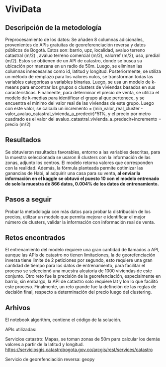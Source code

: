 # ViviData

## Descripción de la metodología

Preprocesamiento de los datos: Se añaden 8 columnas adicionales, provenientes de APIs gratuitas de georeferenciación reversa y datos públicos de Bogotá. Estos son: barrio, upz, localidad, avaluo terreno catastral (m/2) , avaluo terreno comercial (m/2), valorref (m/2), uso, predial (m/2). Estos se obtienen de un API de catastro, donde se busca su ubicación por manzana en un radio de 50m. Luego, se eliminan las columnas innecesarias como id, latitud y longitud. Posteriormente, se utiliza un método de remplazo para los valores nulos, se transforman todas las variables categoricas a variables binarias. Luego, se usa un modelo de k-means para encontrar los grupos o clusters de viviendas basados en sus caracteristicas. Finalmente, para determinar el precio de venta, se utiliza el modelo de k-medias para identificar el grupo al que pertenece, y se encuentra el minimo del valor real de las viviendas de este grupo. Luego con este valor, se calcula un incremento = (min_valor_real_cluster - valor_avaluo_catastral_vivienda_a_predecir)*51%, y el precio por metro cuadrado es el valor del avaluo_catastral_vivienda_a_predecir+incremento = precio (m/2)

## Resultados

Se obtuvieron resultados favorables, entorno a las variables descritas, para la muestra seleccionada se usaron 8 clusters con la información de las zonas, adjunto los centros. El modelo retorna valores que corresponden con la realidad. Además, la fórmula planteada permite optimizar las ganancias de Habi, al adquirir una casa para su venta, **al enviar la información en el kaggle se obtuvó el puesto 10 con el modelo entrenado de solo la muestra de 866 datos, 0.004% de los datos de entrenamiento.**

## Pasos a seguir

Probar la metodología con más datos para probar la distribución de los precios, utilizar un modelo que permita mejorar e identificar el mejor número de clusters, validar la información con información real de venta.

## Retos encontrados

El entrenamiento del modelo requiere una gran cantidad de llamados a API, aunque las APIs de catastro no tienen limitaciones, la de georefenciación inversa tiene limite de 2 peticiones por segundo, esto requiere una gran cantidad de tiempo para los datos de entrenamiento, para facilitar el proceso se seleccionó una muestra aleatoria de 1000 viviendas de este conjunto. Otro reto fue la precisión de la georefenciación, especialmente en barrio, sin embargo, la API de catastro solo requiere lat y lon lo que facilitó este proceso. Finalmente, un reto grande fue la definción de las reglas de decisión final, respecto a determinación del precio luego del clustering.

## Arhivos

El notebook algorithm, contiene el código de la solución.

APIs utilizadas:

Servicios catastro: Mapas, se toman zonas de 50m para calcular los demás valores a partir de la latitud y longitud. https://serviciosgis.catastrobogota.gov.co/arcgis/rest/services/catastro

Servicio de georefenciación reversa: geopy